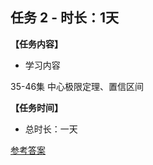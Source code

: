 ##  任务 2 - 时长：1天
**【任务内容】**

* 学习内容 

35-46集  中心极限定理、置信区间   

**【任务时间】**
 
 
* 总时长：一天

[参考答案](../参考答案)